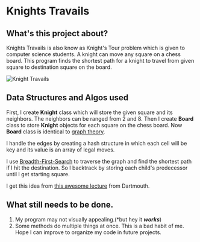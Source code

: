 # Knights Travails

## What's this project about?

Knights Travails is also know as Knight's Tour problem which is given to computer science students. A knight can move any square on a chess board. This program finds the shortest path for a knight to travel from given square to destination square on the board.

![Knight Travails](/Knights-Travails/demo_img/knight_travails_demo.png)

## Data Structures and Algos used

First, I create **Knight** class which will store the given square and its neighbors. The neighbors can be ranged from 2 and 8. Then I create **Board** class to store **Knight** objects for each square on the chess board. Now **Board** class is identical to [graph theory](https://en.wikipedia.org/wiki/Graph_theory).

I handle the edges by creating a hash structure in which each cell will be key and its value is an array of legal moves.

I use [Breadth-First-Search](https://en.wikipedia.org/wiki/Breadth-first_search) to traverse the graph and find the shortest path if I hit the destination. So I backtrack by storing each child's predecessor until I get starting square.

I get this idea from [this awesome lecture](https://www.cs.dartmouth.edu/~scot/cs10/lectures/19/19.html) from Dartmouth.

## What still needs to be done.

1. My program may not visually appealing.(*but hey it ***works***)
2. Some methods do multiple things at once. This is a bad habit of me. Hope I can improve to organize my code in future projects.